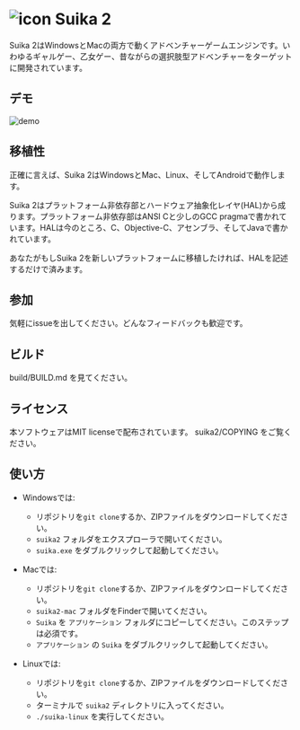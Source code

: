![icon](https://github.com/ktabata/suika2/raw/master/doc/icon.png "icon") Suika 2
=================================================================================

Suika 2はWindowsとMacの両方で動くアドベンチャーゲームエンジンです。いわゆるギャルゲー、乙女ゲー、昔ながらの選択肢型アドベンチャーをターゲットに開発されています。

## デモ

![demo](https://github.com/ktabata/suika2/raw/master/doc/screenshot.jpg "screenshot")

## 移植性

正確に言えば、Suika 2はWindowsとMac、Linux、そしてAndroidで動作します。

Suika 2はプラットフォーム非依存部とハードウェア抽象化レイヤ(HAL)から成ります。プラットフォーム非依存部はANSI Cと少しのGCC pragmaで書かれています。HALは今のところ、C、Objective-C、アセンブラ、そしてJavaで書かれています。

あなたがもしSuika 2を新しいプラットフォームに移植したければ、HALを記述するだけで済みます。

## 参加

気軽にissueを出してください。どんなフィードバックも歓迎です。

## ビルド

build/BUILD.md を見てください。

## ライセンス

本ソフトウェアはMIT licenseで配布されています。 suika2/COPYING をご覧ください。

## 使い方

* Windowsでは:
    * リポジトリを`git clone`するか、ZIPファイルをダウンロードしてください。
    * `suika2` フォルダをエクスプローラで開いてください。
    * `suika.exe` をダブルクリックして起動してください。

* Macでは:
    * リポジトリを`git clone`するか、ZIPファイルをダウンロードしてください。
    * `suika2-mac` フォルダをFinderで開いてください。
    * `Suika` を `アプリケーション` フォルダにコピーしてください。このステップは必須です。
    * `アプリケーション` の `Suika` をダブルクリックして起動してください。

* Linuxでは:
    * リポジトリを`git clone`するか、ZIPファイルをダウンロードしてください。
    * ターミナルで `suika2` ディレクトリに入ってください。
    * `./suika-linux` を実行してください。
